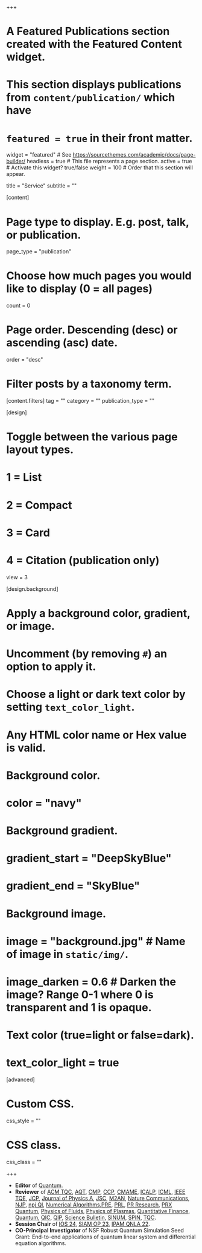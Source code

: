 +++
# A Featured Publications section created with the Featured Content widget.
# This section displays publications from `content/publication/` which have
# `featured = true` in their front matter.

widget = "featured"  # See https://sourcethemes.com/academic/docs/page-builder/
headless = true  # This file represents a page section.
active = true  # Activate this widget? true/false
weight = 100  # Order that this section will appear.

title = "Service"
subtitle = ""

[content]
  # Page type to display. E.g. post, talk, or publication.
  page_type = "publication"

  # Choose how much pages you would like to display (0 = all pages)
  count = 0

  # Page order. Descending (desc) or ascending (asc) date.
  order = "desc"

  # Filter posts by a taxonomy term.
  [content.filters]
    tag = ""
    category = ""
    publication_type = ""

[design]
  # Toggle between the various page layout types.
  #   1 = List
  #   2 = Compact
  #   3 = Card
  #   4 = Citation (publication only)
  view = 3

[design.background]
  # Apply a background color, gradient, or image.
  #   Uncomment (by removing `#`) an option to apply it.
  #   Choose a light or dark text color by setting `text_color_light`.
  #   Any HTML color name or Hex value is valid.

  # Background color.
  # color = "navy"

  # Background gradient.
  # gradient_start = "DeepSkyBlue"
  # gradient_end = "SkyBlue"

  # Background image.
  # image = "background.jpg"  # Name of image in `static/img/`.
  # image_darken = 0.6  # Darken the image? Range 0-1 where 0 is transparent and 1 is opaque.

  # Text color (true=light or false=dark).
  # text_color_light = true  

[advanced]
 # Custom CSS. 
 css_style = ""

 # CSS class.
 css_class = ""

+++

* **Editor** of [Quantum](https://quantum-journal.org/).
* **Reviewer** of [ACM TQC](https://dl.acm.org/journal/tqc), [AQT](https://onlinelibrary.wiley.com/journal/25119044), [CMP](https://www.springer.com/journal/220), [CCP](https://www.global-sci.com/cicp.html), [CMAME](https://www.journals.elsevier.com/computer-methods-in-applied-mechanics-and-engineering), [ICALP](https://icalp2023.cs.upb.de/), [ICML](https://icml.cc/), [IEEE TQE](https://tqe.ieee.org/), [JCP](https://www.journals.elsevier.com/journal-of-computational-physics), [Journal of Physics A](https://iopscience.iop.org/journal/1751-8121), [JSC](https://www.springer.com/journal/10915), [M2AN](https://www.esaim-m2an.org/), [Nature Communications](https://www.nature.com/ncomms/), [NJP](https://iopscience.iop.org/journal/1367-2630), [npj QI](https://www.nature.com/npjqi/), [Numerical Algorithms](https://www.springer.com/journal/11075?gclid=EAIaIQobChMIte77693r6QIVmJOzCh0pFwLkEAAYASAAEgJStPD_BwE),[PRE](https://journals.aps.org/pre/), [PRL](https://journals.aps.org/prl/), [PR Research](https://journals.aps.org/prresearch/), [PRX Quantum](https://journals.aps.org/prxquantum/), [Physics of Fluids](https://aip.scitation.org/journal/phf), [Physics of Plasmas](https://aip.scitation.org/journal/php), [Quantitative Finance](https://www.tandfonline.com/journals/rquf20), [Quantum](https://quantum-journal.org/), [QIC](http://www.rintonpress.com/journals/qic/), [QIP](https://qipconference.org/), [Science Bulletin](https://www.journals.elsevier.com/science-bulletin), [SINUM](https://www.siam.org/publications/journals/siam-journal-on-numerical-analysis-sinum), [SPIN](https://www.worldscientific.com/worldscinet/spin), [TQC](https://tqc2022-conference.iquist.illinois.edu/).
* **Session Chair** of [IOS 24](https://ios2024.rice.edu/), [SIAM OP 23](https://www.siam.org/conferences/cm/conference/op23), [IPAM QNLA 22](https://www.ipam.ucla.edu/programs/workshops/quantum-numerical-linear-algebra/).
* **CO-Principal Investigator** of NSF Robust Quantum Simulation Seed Grant: End-to-end applications of quantum linear system and differential equation algorithms.

